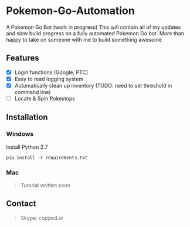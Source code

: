 # Pokemon-Go-Automation
A Pokemon Go Bot (work in progress)
This will contain all of my updates and slow build progress on a fully automated Pokemon Go bot. More than happy to take on someone with me to build something awesome

## Features
- [X] Login functions (Google, PTC)
- [X] Easy to read logging system
- [X] Automatically clean up inventory (TODO: need to set threshold in command line)
- [ ] Locate & Spin Pokestops

## Installation
### Windows
Install Python 2.7

`pip install -r requirements.txt`

### Mac
> Tutorial written soon

## Contact
> Skype: copped.io